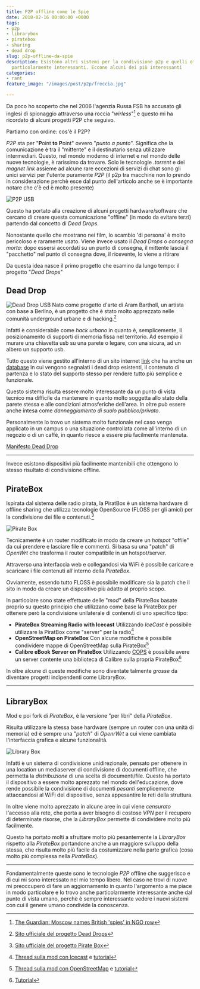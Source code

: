```yaml
---
title: P2P offline come le Spie
date: 2018-02-16 00:00:00 +0000
tags:
- p2p
- librarybox
- piratebox
- sharing
- dead drop
slug: p2p-offline-da-spie
description: Esistono altri sistemi per la condivisione p2p e quelli offline sono
  particolarmente interessanti. Eccone alcuni dei più interessanti
categories:
- rant
feature_image: "/images/post/p2p/freccia.jpg"

---
```

Da poco ho scoperto che nel 2006 l'agenzia Russa FSB ha accusato gli inglesi di spionaggio attraverso una roccia "_wirless_"[^1] e questo mi ha ricordato di alcuni progetti P2P che seguivo.

Partiamo con ordine: cos'è il P2P?

*P2P* sta per "**P**oint **to** **P**oint" ovvero "*punto a punto*". Significa che la comunicazione è tra il "mittente" e il destinatario senza utilizzare intermediari. Questo, nel mondo moderno di internet e nel mondo delle nuove tecnologie, è rarissimo da trovare. Solo le tecnologie *.torrent* e dei *magnet link* assieme ad alcune rare eccezioni di servizi di chat sono gli unici servizi per l'utente puramente *P2P* (il p2p tra macchine non lo prendo in considerazione perchè esce dal punto dell'articolo anche se è importante notare che c'è ed è molto presente)

![P2P USB](/images/post/p2p/freccia.jpg)

Questo ha portato alla creazione di alcuni progetti hardware/software che cercano di creare questa comunicazione "offline" (in modo da evitare terzi) partendo dal concetto di *Dead Drops*.

Nonostante quello che mostrano nei film, lo scambio 'di persona' è molto pericoloso e raramente usato. Viene invece usato il *Dead Drops* o *consegna morta*:
dopo essersi accordati su un punto di consegna, il mittente lascia il "pacchetto" nel punto di consegna dove, il ricevente, lo viene a ritirare
	
Da questa idea nasce il primo progetto che esamino da lungo tempo: il progetto "*Dead Drops*"

## Dead Drop
![Dead Drop USB](/images/post/p2p/deaddrops.jpg)
Nato come progetto d'arte di Aram Bartholl, un artista con base a Berlino, è un progetto che è stato molto apprezzato nelle comunità underground urbane e di hacking.[^2]

Infatti è considerabile come _hack urbano_ in quanto è, semplicemente, il posizionamento di supporti di memoria fissa nel territorio. Ad esempio il murare una chiavetta usb su una parete o legare, con una sicura, ad un albero un supporto usb.

Tutto questo viene gestito all'interno di un sito internet [link](https://deaddrops.com/dead-drops/db-map/) che ha anche un [database](https://deaddrops.com/dead-drops/db-map/) in cui vengono segnalati i dead drop esistenti, il contenuto di partenza e lo stato del supporto stesso per rendere tutto più semplice e funzionale. 

Questo sistema risulta essere molto interessante da un punto di vista tecnico ma difficile da mantenere in quanto molto soggetta allo stato della parete stessa e alle condizioni atmosferiche dell'area. In oltre può essere anche intesa come _danneggiamento di suolo pubblico/privato_.

Personalmente lo trovo un sistema molto funzionale nel caso venga applicato in un campus o una situazione controllata come all'interno di un negozio o di un caffè, in quanto riesce a essere più facilmente mantenuta.

[Manifesto Dead Drop](https://deaddrops.com/dead-drops/manifesto/)

---

Invece esistono dispositivi più facilmente mantenibili che ottengono lo stesso risultato di condivisione offline.

## PirateBox

Ispirata dal sistema delle radio pirata, la PiratBox è un sistema hardware di offline sharing che utilizza tecnologie OpenSource (FLOSS per gli amici) per la condivisione dei file e contenuti.[^3]

![Pirate Box](/images/post/p2p/piratebox.gif)

Tecnicamente è un router modificato in modo da creare un _hotspot_ "offile" da cui prendere e lasciare file e commenti. Si basa su una "patch" di _OpenWrt_ che trasforma il router compatibile in un hotspot/server. 

Attraverso una interfaccia web e collegandosi via WiFi è possibile caricare e scaricare i file contenuti all'interno della _PirateBox_.

Ovviamente, essendo tutto FLOSS è possibile modificare sia la patch che il sito in modo da creare un dispositivo più adatto al proprio scopo.

In particolare sono state effettuate delle "_mod_" della PirateBox basate proprio su questo principio che utilizzano come base la PirateBox per ottenere però la condivisione unilaterale di contenuti di uno specifico tipo:

* __PirateBox Streaming Radio with Icecast__ Utilizzando _IceCast_ è possibile utilizzare la PiratBox come "server" per la radio[^3.1]
* __OpenStreetMap on PirateBox__ Con alcune modifiche è possibile condividere mappe di OpenStreetMap sulla PirateBox[^3.2]
* __Calibre eBook Server on PirateBox__ Utilizzando [COPS](https://blog.slucas.fr/projects/calibre-opds-php-server/) è possibile avere un server contente una biblioteca di Calibre sulla propria PirateBox[^3.3]

In oltre alcune di queste modifiche sono diventate talmente _grosse_ da diventare progetti indipendenti come LibraryBox.

---

## LibraryBox

Mod e poi fork di _PirateBox_, è la versione "per libri" della _PirateBox_. 

Risulta utilizzare la stessa base hardware (sempre un router con una unità di memoria) ed è sempre una "_patch_" di _OpenrWrt_ a cui viene cambiata l'interfaccia grafica e alcune funzionalità.

![Library Box](/images/post/p2p/librarybox.png)

Infatti è un sistema di condivisione unidirezionale, pensato per ottenere in una location un mediaserver di condivisione di documenti offline, che permetta la _distribuzione_ di una scelta di documenti/file. Questo ha portato il dispositivo a essere molto aprezzato nel mondo dell'educazione, dove rende possibile la condivisione di documenti _pesanti_ semplicemente attaccandosi al WiFi del dispositivo, senza appesantire le reti della struttura.

In oltre viene molto aprezzato in alcune aree in cui viene _censurato_ l'accesso alla rete, che porta a aver bisogno di costose _VPN_ per il recupero di determinate risorse, che la _LibraryBox_ permette di condividere molto più facilmente.

Questo ha portato molti a sfruttare molto più pesantemente la _LibraryBox_ rispetto alla _PirateBox_ portandone anche a un maggiore sviluppo della stessa, che risulta molto più facile da costumizzare nella parte grafica (cosa molto più complessa nella _PirateBox_).

---

Fondamentalmente queste sono le tecnologie _P2P_ offline che suggerisco e di cui mi sono interessato nel mio tempo libero. Nel caso ne trovi di nuove mi preoccuperò di fare un aggiornamento in quanto l'argomento a me piace in modo particolare e lo trovo anche particolarmente interessante anche dal punto di vista umano, perchè è sempre interessante vedere i nuovi sistemi con cui il genere umano condivide la conoscenza.
 
[^1]: [The Guardian: Moscow names British 'spies' in NGO row](https://www.theguardian.com/world/2006/jan/23/russia.politics)
[^2]: [Sito ufficiale del progetto Dead Drops](https://deaddrops.com)
[^3]: [Sito ufficiale del progetto Pirate Box](https://piratebox.cc)
[^3.1]: [Thread sulla mod con Icecast](http://forum.piratebox.cc/read.php?2,3764) e [tutorial](https://github.com/janbre/Assorted/tree/master/Piratebox/PirateBoxRadio)
[^3.2]: [Thread sulla mod con OpenStreetMap](http://forum.piratebox.cc/read.php?2,6988) e [tutorial](https://github.com/reinvented/openstreetbox)
[^3.3]: [Tutorial](https://forum.piratebox.cc/read.php?8,7921,7921#msg-7921)
[^4]: [Sito ufficiale del progetto Library Box](http://librarybox.us)
